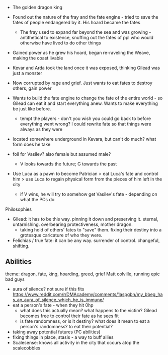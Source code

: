 
- The golden dragon king
- Found out the nature of the fray and the fate engine - tried to save the fates of people endangered by it. His hoard became the fates
	- The fray used to expand far beyond the sea and was growing - antithetical to existence, snuffing out the fates of ppl who would otherwise have lived to do other things
- Gained power as he grew his hoard, began re-raveling the Weave, making the coast livable
- Kevar and Arda took the land once it was exposed, thinking Gilead was just a monster
- Now corrupted by rage and grief. Just wants to eat fates to destroy others, gain power
- Wants to build the fate engine to change the fate of the entire world - so Gilead can eat it and start everything anew. Wants to make everything be just like before. 
	- tempt the players - don't you wish you could go back to before everything went wrong? I could rewrite fate so that things were always as they were

- located somewhere underground in Kevara, but can't do much? what form does he take
- foil for Vasilev? also female but assumed male?
	- V looks towards the future; G towards the past

- Use Luca as a pawn to become Patrician > eat Luca's fate and control him > use Luca to regain physical form from the pieces of him left in the city
	- if V wins, he will try to somehow get Vasilev's fate - depending on what the PCs do

Philosophies
- Gilead: it has to be this way. pinning it down and preserving it. eternal, untarnishing. overbearing protectiveness, mother dragon.
	- taking hold of others' fates to "save" them. fixing their destiny into a grotesque caricature of who they were. 
- Felichias / true fate: it can be any way. surrender of control. changeful, shifting. 


## Abilities
theme: dragon, fate, king, hoarding, greed, grief
Matt colville, running epic bad guys
- aura of silence? not sure if this fits https://www.reddit.com/r/DMAcademy/comments/1aspgbn/my_bbeg_has_an_aura_of_silence_which_he_is_immune/
- eat a person's fate - when they hit 0hp
	- what does this actually mean? what happens to the victim? Gilead becomes free to control their fate as he sees fit
	- is fate randomness, or is it destiny? what does it mean to eat a person's randomness? to eat their potential?
- taking away potential futures (PC abilities)
- fixing things in place, stasis - a way to buff allies
- Scalesense: knows all activity in the city that occurs atop the scalecobbles